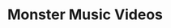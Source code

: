 ---
layout: other-video
permalink: /monster-music-videos
title: Monster Music Videos
video_number: 34
release_date: 1996-01-01
description: 
cast: 
video_info:
  - 
video_available: false
medium: music video
old_cm_description: |
  The Halloween season was approaching, so I decided to make a series of music videos, using footage from existing monster movies. I edited them primitively using two ordinary vcr's, while playing the songs repeatedly to try and choreograph them with the film clips. After I had all my footage edited, I dubbed the songs over the footage, using my audio dubbing remote control. I did music videos for "The Monster Mash", "Ghostbusters", "The Blob", "Creature From the Black Lagoon", "The Green Slime" and an instrumental horror theme from a video game, Killer Instinct. The results are really fun to watch, considering how primitive my techniques were. People were actually in disbelief that I made this all by myself without any professional video equipment. See also 42. FEELING OF TERROR
james_old_star_rating: 4
james_old_number_rating: 8
---